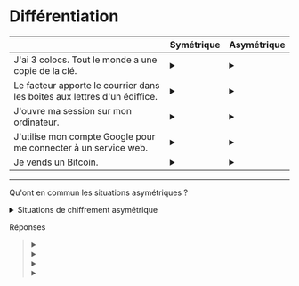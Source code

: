 # Différentiation

| | Symétrique | Asymétrique |
| --- | --- | --- |
| J'ai 3 colocs. Tout le monde a une copie de la clé. | <details><summary></summary>😄</details> | <details><summary></summary>😢 Chaque colocataire n'a pas besoin de deux clés différentes pour entrer. </details> |
| Le facteur apporte le courrier dans les boîtes aux lettres d'un édiffice. | <details><summary></summary>😢 Le facteur n'utilise pas la même clé que les résidents. </details> | <details><summary></summary>😄</details> |
| J'ouvre ma session sur mon ordinateur.| <details><summary></summary>😃</details> | <details><summary></summary>😢 L'opération est locale et ne nécessite pas de communication sécurisée.</details> |
| J'utilise mon compte Google pour me connecter à un service web.| <details><summary></summary>😢 Le service web ne reçoit jamais votre mot de passe Google (la clé secrète). </details> | <details><summary></summary>😃</details> |
| Je vends un Bitcoin.| <details><summary></summary>😢 L'opération nécessite de prouver que vous êtes bien le propriétaire du portefeuille.</details> | <details><summary></summary>😃</details> |

---

Qu'ont en commun les situations asymétriques ?

<details><summary>Situations de chiffrement asymétrique</summary>
</br>
<ul>
  <li>Le facteur apporte le courrier dans les boîtes aux lettres d'un édifice.</li>
  <li>J'utilise mon compte Google pour me connecter à un service web.</li>
  <li>Je vend un Bitcoin.</li>
</ul>
</details>

Réponses

> <details><summary></summary>2 clés différentes sont utilisées.</details>
> <details><summary></summary>On partage des informations sensibles.</details>
> <details><summary></summary>La rapidité de l'opération ne prime pas sur sa sécurité.</details>
> <details><summary></summary>Bravo ! 😃</details>
